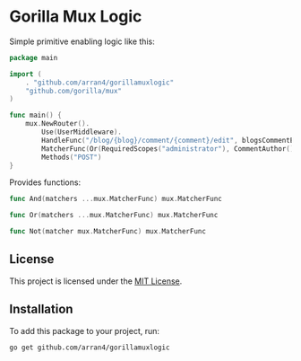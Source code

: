 # Gorilla Mux Logic

Simple primitive enabling logic like this:

```go
package main

import (
	. "github.com/arran4/gorillamuxlogic"
	"github.com/gorilla/mux"
)

func main() {
	mux.NewRouter().
		Use(UserMiddleware).
		HandleFunc("/blog/{blog}/comment/{comment}/edit", blogsCommentEditPage).
		MatcherFunc(Or(RequiredScopes("administrator"), CommentAuthor())).
		Methods("POST")
}
```

Provides functions:
```go
func And(matchers ...mux.MatcherFunc) mux.MatcherFunc

func Or(matchers ...mux.MatcherFunc) mux.MatcherFunc

func Not(matcher mux.MatcherFunc) mux.MatcherFunc

```

## License

This project is licensed under the [MIT License](LICENSE).

## Installation

To add this package to your project, run:

```
go get github.com/arran4/gorillamuxlogic
```

